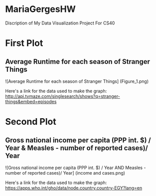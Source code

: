 # MariaGergesHW
Discription of My Data Visualization Project For CS40
# First Plot 

## Average Runtime for each season of Stranger Things
![Average Runtime for each season of Stranger Things] (Figure_1.png)

Here's a link for the data used to make the graph: http://api.tvmaze.com/singlesearch/shows?q=stranger-things&embed=episodes

# Second Plot 
## Gross national income per capita (PPP int. $) / Year & Measles - number of reported cases)/ Year
![Gross national income per capita (PPP int. $) / Year AND Measles - number of reported cases)/ Year] (income and cases.png)

Here's a link for the data used to make the graph: https://apps.who.int/gho/data/node.country.country-EGY?lang=en
